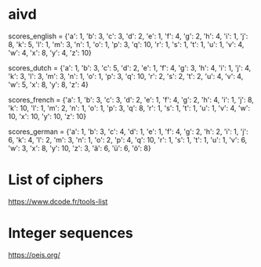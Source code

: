 # aivd

scores_english = 
{'a': 1, 'b': 3, 'c': 3, 'd': 2, 'e': 1, 'f': 4, 'g': 2, 'h': 4, 'i': 1, 'j': 8, 'k': 5, 'l': 1, 'm': 3, 'n': 1, 'o': 1, 'p': 3, 'q': 10, 'r': 1, 's': 1, 't': 1, 'u': 1, 'v': 4, 'w': 4, 'x': 8, 'y': 4, 'z': 10}

scores_dutch = 
{'a': 1, 'b': 3, 'c': 5, 'd': 2, 'e': 1, 'f': 4, 'g': 3, 'h': 4, 'i': 1, 'j': 4, 'k': 3, 'l': 3, 'm': 3, 'n': 1, 'o': 1, 'p': 3, 'q': 10, 'r': 2, 's': 2, 't': 2, 'u': 4, 'v': 4, 'w': 5, 'x': 8, 'y': 8, 'z': 4}

scores_french = 
{'a': 1, 'b': 3, 'c': 3, 'd': 2, 'e': 1, 'f': 4, 'g': 2, 'h': 4, 'i': 1, 'j': 8, 'k': 10, 'l': 1, 'm': 2, 'n': 1, 'o': 1, 'p': 3, 'q': 8, 'r': 1, 's': 1, 't': 1, 'u': 1, 'v': 4, 'w': 10, 'x': 10, 'y': 10, 'z': 10}

scores_german = 
{'a': 1, 'b': 3, 'c': 4, 'd': 1, 'e': 1, 'f': 4, 'g': 2, 'h': 2, 'i': 1, 'j': 6, 'k': 4, 'l': 2, 'm': 3, 'n': 1, 'o': 2, 'p': 4, 'q': 10, 'r': 1, 's': 1, 't': 1, 'u': 1, 'v': 6, 'w': 3, 'x': 8, 'y': 10, 'z': 3, 'ä': 6, 'ü': 6, 'ö': 8}

# List of ciphers

https://www.dcode.fr/tools-list

# Integer sequences

https://oeis.org/
